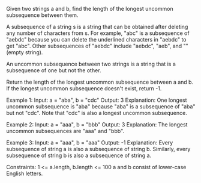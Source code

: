 Given two strings a and b, find the length of the longest uncommon subsequence between them.

A subsequence of a string s is a string that can be obtained after deleting any number of characters from s. For example, "abc" is a subsequence of "aebdc" because you can delete the underlined characters in "aebdc" to get "abc". Other subsequences of "aebdc" include "aebdc", "aeb", and "" (empty string).

An uncommon subsequence between two strings is a string that is a subsequence of one but not the other.

Return the length of the longest uncommon subsequence between a and b. If the longest uncommon subsequence doesn't exist, return -1.

Example 1:
Input: a = "aba", b = "cdc"
Output: 3
Explanation: One longest uncommon subsequence is "aba" because "aba" is a subsequence of "aba" but not "cdc".
Note that "cdc" is also a longest uncommon subsequence.

Example 2:
Input: a = "aaa", b = "bbb"
Output: 3
Explanation: The longest uncommon subsequences are "aaa" and "bbb".

Example 3:
Input: a = "aaa", b = "aaa"
Output: -1
Explanation: Every subsequence of string a is also a subsequence of string b. Similarly, every subsequence of string b is also a subsequence of string a.

Constraints:
    1 <= a.length, b.length <= 100
    a and b consist of lower-case English letters.
